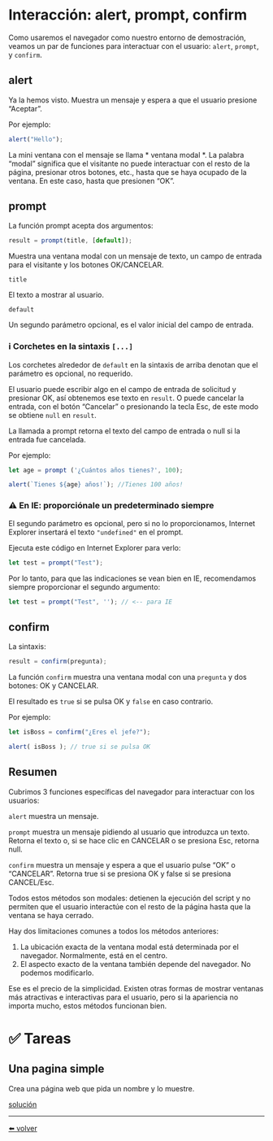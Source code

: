 # Interacción: alert, prompt, confirm

Como usaremos el navegador como nuestro entorno de demostración, veamos un par de funciones para interactuar con el usuario: `alert`, `prompt`, y `confirm`.

## alert
Ya la hemos visto. Muestra un mensaje y espera a que el usuario presione “Aceptar”.

Por ejemplo:

````js
alert("Hello");
````

La mini ventana con el mensaje se llama * ventana modal *. La palabra “modal” significa que el visitante no puede interactuar con el resto de la página, presionar otros botones, etc., hasta que se haya ocupado de la ventana. En este caso, hasta que presionen “OK”.

## prompt
La función prompt acepta dos argumentos:

````js
result = prompt(title, [default]);
````

Muestra una ventana modal con un mensaje de texto, un campo de entrada para el visitante y los botones OK/CANCELAR.

`title`

El texto a mostrar al usuario.

`default`

Un segundo parámetro opcional, es el valor inicial del campo de entrada.

### ℹ️ Corchetes en la sintaxis `[...]`
Los corchetes alrededor de `default` en la sintaxis de arriba denotan que el parámetro es opcional, no requerido.

El usuario puede escribir algo en el campo de entrada de solicitud y presionar OK, así obtenemos ese texto en `result`. O puede cancelar la entrada, con el botón “Cancelar” o presionando la tecla Esc, de este modo se obtiene `null` en `result`.

La llamada a prompt retorna el texto del campo de entrada o null si la entrada fue cancelada.

Por ejemplo:

````js
let age = prompt ('¿Cuántos años tienes?', 100);

alert(`Tienes ${age} años!`); //Tienes 100 años!
````

### ⚠️ En IE: proporciónale un predeterminado siempre
El segundo parámetro es opcional, pero si no lo proporcionamos, Internet Explorer insertará el texto `"undefined"` en el prompt.

Ejecuta este código en Internet Explorer para verlo:

````js
let test = prompt("Test");
````
Por lo tanto, para que las indicaciones se vean bien en IE, recomendamos siempre proporcionar el segundo argumento:

````js
let test = prompt("Test", ''); // <-- para IE
````

## confirm

La sintaxis:

````js
result = confirm(pregunta);
````

La función `confirm` muestra una ventana modal con una `pregunta` y dos botones: OK y CANCELAR.

El resultado es `true` si se pulsa OK y `false` en caso contrario.

Por ejemplo:

````js
let isBoss = confirm("¿Eres el jefe?");

alert( isBoss ); // true si se pulsa OK
````

## Resumen

Cubrimos 3 funciones específicas del navegador para interactuar con los usuarios:

`alert`
muestra un mensaje.

`prompt`
muestra un mensaje pidiendo al usuario que introduzca un texto. Retorna el texto o, si se hace clic en CANCELAR o se presiona Esc, retorna null.

`confirm`
muestra un mensaje y espera a que el usuario pulse “OK” o “CANCELAR”. Retorna true si se presiona OK y false si se presiona CANCEL/Esc.

Todos estos métodos son modales: detienen la ejecución del script y no permiten que el usuario interactúe con el resto de la página hasta que la ventana se haya cerrado.

Hay dos limitaciones comunes a todos los métodos anteriores:

1. La ubicación exacta de la ventana modal está determinada por el navegador. Normalmente, está en el centro.
2. El aspecto exacto de la ventana también depende del navegador. No podemos modificarlo.

Ese es el precio de la simplicidad. Existen otras formas de mostrar ventanas más atractivas e interactivas para el usuario, pero si la apariencia no importa mucho, estos métodos funcionan bien.

# ✅ Tareas

## Una pagina simple

Crea una página web que pida un nombre y lo muestre.

[solución](https://github.com/VictorHugoAguilar/javascript-interview-questions-explained/blob/main/theory/first-steps/06_alert-prompt-confirm/solutions/una-pagina-simple.md)

---
[⬅️ volver](https://github.com/VictorHugoAguilar/javascript-interview-questions-explained/tree/main/theory/first-steps)
